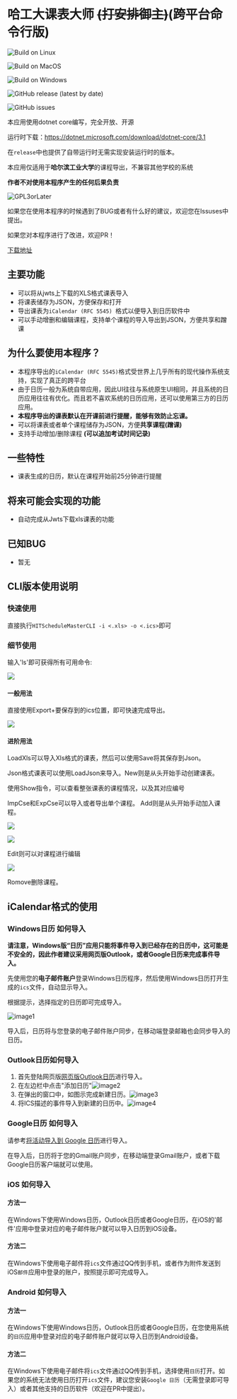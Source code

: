 # 哈工大课表大师  <del>(打安排御主)</del>(跨平台命令行版)

![Build on Linux](https://github.com/HCGStudio/HIT-Schedule-Master-CLI/workflows/Build%20on%20Linux/badge.svg)

![Build on MacOS](https://github.com/HCGStudio/HIT-Schedule-Master-CLI/workflows/Build%20on%20MacOS/badge.svg)

![Build on Windows](https://github.com/HCGStudio/HIT-Schedule-Master-CLI/workflows/Build%20on%20Windows/badge.svg)

![GitHub release (latest by date)](https://img.shields.io/github/v/release/HCGStudio/HIT-Schedule-Master-CLI)

![GitHub issues](https://img.shields.io/github/issues/HCGStudio/HIT-Schedule-Master-CLI)

本应用使用dotnet core编写，完全开放、开源

运行时下载：https://dotnet.microsoft.com/download/dotnet-core/3.1

在`release`中也提供了自带运行时无需实现安装运行时的版本。

本应用仅适用于**哈尔滨工业大学**的课程导出，不兼容其他学校的系统

**作者不对使用本程序产生的任何后果负责**

![GPL3orLater](https://www.gnu.org/graphics/gplv3-or-later.png)

如果您在使用本程序的时候遇到了BUG或者有什么好的建议，欢迎您在Issuses中提出。

如果您对本程序进行了改进，欢迎PR！

[下载地址](https://github.com/HCGStudio/HIT-Schedule-Master-CLI/releases)

## 主要功能

- 可以将从jwts上下载的XLS格式课表导入
- 将课表储存为JSON，方便保存和打开
- 导出课表为`iCalendar (RFC 5545) `格式以便导入到日历软件中
- 可以手动增删和编辑课程，支持单个课程的导入导出到JSON，方便共享和蹭课

## 为什么要使用本程序？

- 本程序导出的` iCalendar (RFC 5545) `格式受世界上几乎所有的现代操作系统支持，实现了真正的跨平台
- 由于日历一般为系统自带应用，因此UI往往与系统原生UI相同，并且系统的日历应用往往有优化。而且若不喜欢系统的日历应用，还可以使用第三方的日历应用。
- **本程序导出的课表默认在开课前进行提醒，能够有效防止忘课。**
- 可以将课表或者单个课程储存为JSON，方便**共享课程(蹭课)**
- 支持手动增加/删除课程 **(可以追加考试时间记录)**

## 一些特性

- 课表生成的日历，默认在课程开始前25分钟进行提醒

## 将来可能会实现的功能

- 自动完成从Jwts下载xls课表的功能

## 已知BUG

- 暂无

## CLI版本使用说明

### 快速使用

直接执行`HITScheduleMasterCLI -i <.xls> -o <.ics>`即可

### 细节使用

输入'ls'即可获得所有可用命令:

![](https://github.com/HCGStudio/HIT-Schedule-Master-CLI/raw/master/images/image-6.png)

#### 一般用法

直接使用Export+要保存到的ics位置，即可快速完成导出。

![](https://github.com/HCGStudio/HIT-Schedule-Master-CLI/raw/master/images/image-7.png)

#### 进阶用法

LoadXls可以导入Xls格式的课表，然后可以使用Save将其保存到Json。

Json格式课表可以使用LoadJson来导入。New则是从头开始手动创建课表。

使用Show指令，可以查看整张课表的课程情况，以及其对应编号

ImpCse和ExpCse可以导入或者导出单个课程。
Add则是从头开始手动加入课程。

![](https://github.com/HCGStudio/HIT-Schedule-Master-CLI/raw/master/images/image-8.png)

![](https://github.com/HCGStudio/HIT-Schedule-Master-CLI/raw/master/images/image-9.png)

Edit则可以对课程进行编辑

![](https://github.com/HCGStudio/HIT-Schedule-Master-CLI/raw/master/images/image-10.png)

Romove删除课程。

## iCalendar格式的使用

### Windows日历 如何导入

**请注意，Windows版“日历”应用只能将事件导入到已经存在的日历中，这可能是不安全的，因此作者建议采用网页版Outlook，或者Google日历来完成事件导入。**

先使用您的**电子邮件账户**登录Windows日历程序，然后使用Windows日历打开生成的`ics`文件，自动显示导入。

根据提示，选择指定的日历即可完成导入。

![image1](https://github.com/HCGStudio/HIT-Schedule-Master-CLI/raw/master/images/image-1.png)

导入后，日历将与您登录的电子邮件账户同步，在移动端登录邮箱也会同步导入的日历。

### Outlook日历如何导入

1. 首先登陆网页版[网页版Outlook日历](https://outlook.live.com/calendar/)进行导入。
2. 在左边栏中点击"添加日历"![image2](https://github.com/HCGStudio/HIT-Schedule-Master-CLI/raw/master/images/image-3.png)
3. 在弹出的窗口中，如图示完成新建日历。![image3](https://github.com/HCGStudio/HIT-Schedule-Master-CLI/raw/master/images/image-4.png)
4. 将ICS描述的事件导入到新建的日历中。![image4](https://github.com/HCGStudio/HIT-Schedule-Master-CLI/raw/master/images/image-5.png)


### Google日历 如何导入

请参考[将活动导入到 Google 日历](https://support.google.com/calendar/answer/37118?hl=zh-Hans)进行导入。

在导入后，日历将于您的Gmail账户同步，在移动端登录Gmail账户，或者下载Google日历客户端就可以使用。

### iOS 如何导入

#### 方法一

在Windows下使用Windows日历，Outlook日历或者Google日历，在iOS的'邮件'应用中登录对应的电子邮件账户就可以导入日历到iOS设备。

#### 方法二

在Windows下使用电子邮件将`ics`文件通过QQ传到手机，或者作为附件发送到iOS`邮件`应用中登录的账户，按照提示即可完成导入。

### Android 如何导入

#### 方法一

在Windows下使用Windows日历，Outlook日历或者Google日历，在您使用系统的`日历`应用中登录对应的电子邮件账户就可以导入日历到Android设备。

#### 方法二

在Windows下使用电子邮件将`ics`文件通过QQ传到手机，选择使用`日历`打开。如果您的系统无法使用日历打开`ics`文件，建议您安装`Google 日历`（无需登录即可导入）或者其他支持的日历软件（欢迎在PR中提出）。
